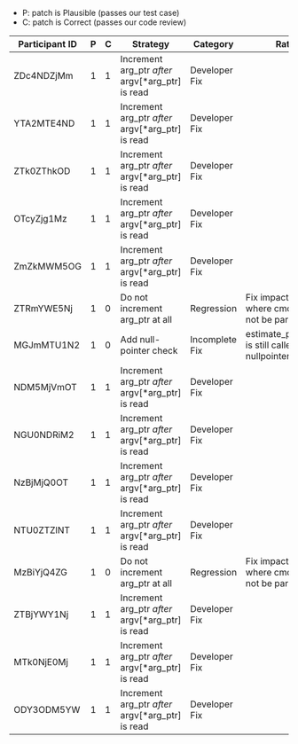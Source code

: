 * P: patch is Plausible (passes our test case)
* C: patch is Correct (passes our code review)

| Participant ID | P | C | Strategy | Category | Rationale |
| -- | -- | -- | -- | -- | -- |
| ZDc4NDZjMm | 1 | 1 | Increment arg_ptr *after* argv[*arg_ptr] is read | Developer Fix |  |
| YTA2MTE4ND | 1 | 1 | Increment arg_ptr *after* argv[*arg_ptr] is read | Developer Fix |  |
| ZTk0ZThkOD | 1 | 1 | Increment arg_ptr *after* argv[*arg_ptr] is read | Developer Fix |  |
| OTcyZjg1Mz | 1 | 1 | Increment arg_ptr *after* argv[*arg_ptr] is read | Developer Fix |  |
| ZmZkMWM5OG | 1 | 1 | Increment arg_ptr *after* argv[*arg_ptr] is read | Developer Fix |  |
| ZTRmYWE5Nj | 1 | 0 | Do not increment arg_ptr at all | Regression | Fix impacts other inputs where cmd args may not be parsed at all |
| MGJmMTU1N2 | 1 | 0 | Add null-pointer check | Incomplete Fix | estimate_pattern_match is still called with a nullpointer |
| NDM5MjVmOT | 1 | 1 | Increment arg_ptr *after* argv[*arg_ptr] is read | Developer Fix |  |
| NGU0NDRiM2 | 1 | 1 | Increment arg_ptr *after* argv[*arg_ptr] is read | Developer Fix |  |
| NzBjMjQ0OT | 1 | 1 | Increment arg_ptr *after* argv[*arg_ptr] is read | Developer Fix |  |
| NTU0ZTZlNT | 1 | 1 | Increment arg_ptr *after* argv[*arg_ptr] is read | Developer Fix |  |
| MzBiYjQ4ZG | 1 | 0 | Do not increment arg_ptr at all | Regression | Fix impacts other inputs where cmd args may not be parsed at all |
| ZTBjYWY1Nj | 1 | 1 | Increment arg_ptr *after* argv[*arg_ptr] is read | Developer Fix |  |
| MTk0NjE0Mj | 1 | 1 | Increment arg_ptr *after* argv[*arg_ptr] is read | Developer Fix |  |
| ODY3ODM5YW | 1 | 1 | Increment arg_ptr *after* argv[*arg_ptr] is read | Developer Fix |  |
